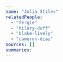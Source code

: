 ```yaml
---
name: "Julia Stiles"
relatedPeople:
  - "fergie"
  - "hilary-duff"
  - "blake-lively"
  - "cameron-diaz"
sources: []
summaries:
---
```


